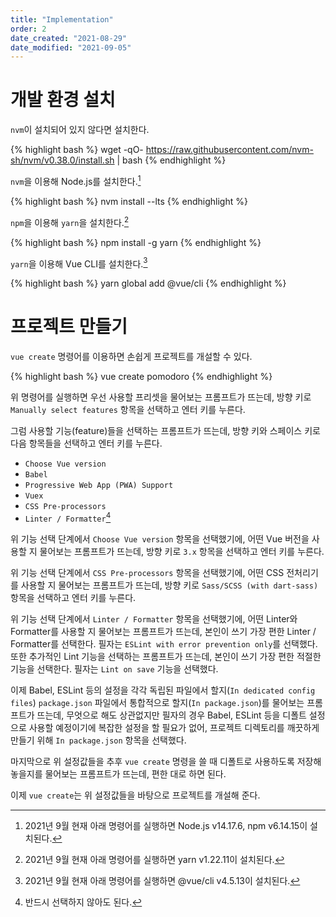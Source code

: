 ```yaml
---
title: "Implementation"
order: 2
date_created: "2021-08-29"
date_modified: "2021-09-05"
---
```


# 개발 환경 설치

`nvm`이 설치되어 있지 않다면 설치한다.

{% highlight bash %}
wget -qO- https://raw.githubusercontent.com/nvm-sh/nvm/v0.38.0/install.sh | bash
{% endhighlight %}

`nvm`을 이용해 Node.js를 설치한다.[^1]

[^1]: 2021년 9월 현재 아래 명령어를 실행하면 Node.js v14.17.6, npm v6.14.15이 설치된다.

{% highlight bash %}
nvm install --lts
{% endhighlight %}

`npm`을 이용해 `yarn`을 설치한다.[^2]

[^2]: 2021년 9월 현재 아래 명령어를 실행하면 yarn v1.22.11이 설치된다.

{% highlight bash %}
npm install -g yarn
{% endhighlight %}

`yarn`을 이용해 Vue CLI를 설치한다.[^3]

[^3]: 2021년 9월 현재 아래 명령어를 실행하면 @vue/cli v4.5.13이 설치된다.

{% highlight bash %}
yarn global add @vue/cli
{% endhighlight %}

# 프로젝트 만들기

`vue create` 명령어를 이용하면 손쉽게 프로젝트를 개설할 수 있다.

{% highlight bash %}
vue create pomodoro
{% endhighlight %}

위 명령어를 실행하면 우선 사용할 프리셋을 물어보는 프롬프트가 뜨는데, 방향 키로 `Manually select features` 항목을 선택하고 엔터 키를 누른다.

그럼 사용할 기능(feature)들을 선택하는 프롬프트가 뜨는데, 방향 키와 스페이스 키로 다음 항목들을 선택하고 엔터 키를 누른다.

- `Choose Vue version`
- `Babel`
- `Progressive Web App (PWA) Support`
- `Vuex`
- `CSS Pre-processors`
- `Linter / Formatter`[^4]

[^4]: 반드시 선택하지 않아도 된다.

위 기능 선택 단계에서 `Choose Vue version` 항목을 선택했기에, 어떤 Vue 버전을 사용할 지 물어보는 프롬프트가 뜨는데, 방향 키로 `3.x` 항목을 선택하고 엔터 키를 누른다.

위 기능 선택 단계에서 `CSS Pre-processors` 항목을 선택했기에, 어떤 CSS 전처리기를 사용할 지 물어보는 프롬프트가 뜨는데, 방향 키로 `Sass/SCSS (with dart-sass)` 항목을 선택하고 엔터 키를 누른다.

위 기능 선택 단계에서 `Linter / Formatter` 항목을 선택했기에, 어떤 Linter와 Formatter를 사용할 지 물어보는 프롬프트가 뜨는데, 본인이 쓰기 가장 편한 Linter / Formatter를 선택한다. 필자는 `ESLint with error prevention only`를 선택했다. 또한 추가적인 Lint 기능을 선택하는 프롬프트가 뜨는데, 본인이 쓰기 가장 편한 적절한 기능을 선택한다. 필자는 `Lint on save` 기능을 선택했다.

이제 Babel, ESLint 등의 설정을 각각 독립된 파일에서 할지(`In dedicated config files`) `package.json` 파일에서 통합적으로 할지(`In package.json`)를 물어보는 프롬프트가 뜨는데, 무엇으로 해도 상관없지만 필자의 경우 Babel, ESLint 등을 디폴트 설정으로 사용할 예정이기에 복잡한 설정을 할 필요가 없어, 프로젝트 디렉토리를 깨끗하게 만들기 위해 `In package.json` 항목을 선택했다.

마지막으로 위 설정값들을 추후 `vue create` 명령을 쓸 때 디폴트로 사용하도록 저장해 놓을지를 물어보는 프롬프트가 뜨는데, 편한 대로 하면 된다.

이제 `vue create`는 위 설정값들을 바탕으로 프로젝트를 개설해 준다.







